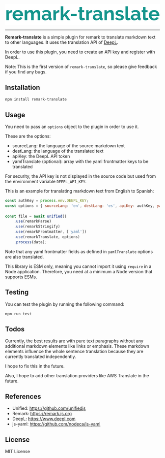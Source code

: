 ![remark-translate logo](./assets/svg/logo-new.svg)
***

**Remark-translate** is a simple plugin for remark to translate markdown text to other languages. It uses the
translation API of [DeepL](https://www.deepl.com/).

In order to use this plugin, you need to create an API key and register with DeepL.

Note: This is the first version of `remark-translate`, so please give feedback if you find any bugs.

## Installation

```bash
npm install remark-translate
```

## Usage

You need to pass an `options` object to the plugin in order to use it.

These are the options:

- sourceLang: the language of the source markdown text
- destLang: the language of the translated text
- apiKey: the DeepL API token
- yamlTranslate (optional): array with the yaml frontmatter keys to be translated

For security, the API key is not displayed in the source code but used from the environment
variable `DEEPL_API_KEY`.

This is an example for translating markdown text from English to Spanish:

```js
const authKey = process.env.DEEPL_KEY;
const options = { sourceLang: 'en', destLang: 'es', apiKey: authKey, yamlTranslate: ["title", "description"] };

const file = await unified()
    .use(remarkParse)
    .use(remarkStringify)
    .use(remarkFrontmatter, ['yaml'])
    .use(remarkTranslate, options)
    .process(data);
```

Note that any yaml frontmatter fields as defined in `yamlTranslate` options are also translated.

This library is ESM only, meaning you cannot import it using `require` in a Node application. Therefore, you need
at a minimum a Node version that supports ESMs.

## Testing

You can test the plugin by running the following command:

```bash
npm run test
```

## Todos

Currently, the best results are with pure text paragraphs without any additional markdown elements like links or emphasis.
These markdown elements influence the whole sentence translation because they are currently translated independently.

I hope to fix this in the future.

Also, I hope to add other translation providers like AWS Translate in the future.

## References

- Unified: https://github.com/unifiedjs
- Remark: https://remark.js.org
- DeepL: https://www.deepl.com
- js-yaml: https://github.com/nodeca/js-yaml

## License

MIT License